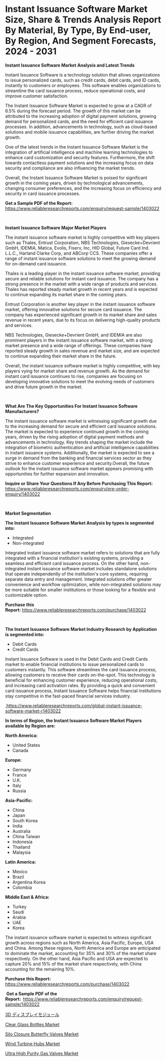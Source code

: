 <p><h1>Instant Issuance Software Market Size, Share & Trends Analysis Report By Material, By Type, By End-user, By Region, And Segment Forecasts, 2024 - 2031</h1></p><p><strong>Instant Issuance Software Market Analysis and Latest Trends</strong></p>
<p><p>Instant Issuance Software is a technology solution that allows organizations to issue personalized cards, such as credit cards, debit cards, and ID cards, instantly to customers or employees. This software enables organizations to streamline the card issuance process, reduce operational costs, and improve customer satisfaction.</p><p>The Instant Issuance Software Market is expected to grow at a CAGR of 6.5% during the forecast period. The growth of this market can be attributed to the increasing adoption of digital payment solutions, growing demand for personalized cards, and the need for efficient card issuance processes. In addition, advancements in technology, such as cloud-based solutions and mobile issuance capabilities, are further driving the market growth.</p><p>One of the latest trends in the Instant Issuance Software Market is the integration of artificial intelligence and machine learning technologies to enhance card customization and security features. Furthermore, the shift towards contactless payment solutions and the increasing focus on data security and compliance are also influencing the market trends.</p><p>Overall, the Instant Issuance Software Market is poised for significant growth in the coming years, driven by technological advancements, changing consumer preferences, and the increasing focus on efficiency and security in card issuance processes.</p></p>
<p><strong>Get a Sample PDF of the Report:&nbsp;</strong> <a href="https://www.reliableresearchreports.com/enquiry/request-sample/1403022">https://www.reliableresearchreports.com/enquiry/request-sample/1403022</a></p>
<p>&nbsp;</p>
<p><strong>Instant Issuance Software Major Market Players</strong></p>
<p><p>The instant issuance software market is highly competitive with key players such as Thales, Entrust Corporation, NBS Technologies, Giesecke+Devrient GmbH, IDEMIA, Matica, Evolis, Fiserv, Inc, HID Global, Future Card Ind. L.L.C., Harland Clarke Corp, and ABCorp CCS. These companies offer a range of instant issuance software solutions to meet the growing demand for on-demand card issuance.</p><p>Thales is a leading player in the instant issuance software market, providing secure and reliable solutions for instant card issuance. The company has a strong presence in the market with a wide range of products and services. Thales has reported steady market growth in recent years and is expected to continue expanding its market share in the coming years.</p><p>Entrust Corporation is another key player in the instant issuance software market, offering innovative solutions for secure card issuance. The company has experienced significant growth in its market share and sales revenue in recent years, due to its focus on delivering high-quality products and services.</p><p>NBS Technologies, Giesecke+Devrient GmbH, and IDEMIA are also prominent players in the instant issuance software market, with a strong market presence and a wide range of offerings. These companies have reported steady growth in sales revenue and market size, and are expected to continue expanding their market share in the future.</p><p>Overall, the instant issuance software market is highly competitive, with key players vying for market share and revenue growth. As the demand for instant card issuance continues to rise, companies are focusing on developing innovative solutions to meet the evolving needs of customers and drive future growth in the market.</p></p>
<p>&nbsp;</p>
<p><strong>What Are The Key Opportunities For Instant Issuance Software Manufacturers?</strong></p>
<p><p>The instant issuance software market is witnessing significant growth due to the increasing demand for secure and efficient card issuance solutions. The market is expected to experience continued growth in the coming years, driven by the rising adoption of digital payment methods and advancements in technology. Key trends shaping the market include the integration of biometric authentication and artificial intelligence capabilities in instant issuance systems. Additionally, the market is expected to see a surge in demand from the banking and financial services sector as they strive to enhance customer experience and security.Overall, the future outlook for the instant issuance software market appears promising with opportunities for further expansion and innovation.</p></p>
<p><strong>Inquire or Share Your Questions If Any Before Purchasing This Report:</strong> <a href="https://www.reliableresearchreports.com/enquiry/pre-order-enquiry/1403022">https://www.reliableresearchreports.com/enquiry/pre-order-enquiry/1403022</a></p>
<p>&nbsp;</p>
<p><strong>Market Segmentation</strong></p>
<p><strong>The Instant Issuance Software Market Analysis by types is segmented into:</strong></p>
<p><ul><li>Integrated</li><li>Non-integrated</li></ul></p>
<p><p>Integrated instant issuance software market refers to solutions that are fully integrated with a financial institution's existing systems, providing a seamless and efficient card issuance process. On the other hand, non-integrated instant issuance software market includes standalone solutions that operate independently of the institution's core systems, requiring separate data entry and management. Integrated solutions offer greater convenience and workflow optimization, while non-integrated solutions may be more suitable for smaller institutions or those looking for a flexible and customizable option.</p></p>
<p><strong>Purchase this Report:&nbsp;</strong><a href="https://www.reliableresearchreports.com/purchase/1403022">https://www.reliableresearchreports.com/purchase/1403022</a></p>
<p>&nbsp;</p>
<p><strong>The Instant Issuance Software Market Industry Research by Application is segmented into:</strong></p>
<p><ul><li>Debit Cards</li><li>Credit Cards</li></ul></p>
<p><p>Instant Issuance Software is used in the Debit Cards and Credit Cards market to enable financial institutions to issue personalized cards to customers instantly. This software streamlines the card issuance process, allowing customers to receive their cards on-the-spot. This technology is beneficial for enhancing customer experience, reducing operational costs, and increasing card activation rates. By providing a quick and convenient card issuance process, Instant Issuance Software helps financial institutions stay competitive in the fast-paced financial services industry.</p></p>
<p><a href="https://www.reliableresearchreports.com/global-instant-issuance-software-market-r1403022">&nbsp;https://www.reliableresearchreports.com/global-instant-issuance-software-market-r1403022</a></p>
<p><strong>In terms of Region, the Instant Issuance Software Market Players available by Region are:</strong></p>
<p>
    <p> <strong> North America: </strong>
        <ul>
            <li>United States</li>
            <li>Canada</li>
        </ul>
        </p> 
    <p> <strong> Europe: </strong>
        <ul>
            <li>Germany</li>
            <li>France</li>
            <li>U.K.</li>
            <li>Italy</li>
            <li>Russia</li>
        </ul>
        </p> 
    <p> <strong> Asia-Pacific: </strong>
        <ul>
            <li>China</li>
            <li>Japan</li>
            <li>South Korea</li>
            <li>India</li>
            <li>Australia</li>
            <li>China Taiwan</li>
            <li>Indonesia</li>
            <li>Thailand</li>
            <li>Malaysia</li>
        </ul>
        </p> 
    <p> <strong> Latin America: </strong>
        <ul>
            <li>Mexico</li>
            <li>Brazil</li>
            <li>Argentina Korea</li>
            <li>Colombia</li>
        </ul>
        </p> 
    <p> <strong> Middle East & Africa: </strong>
        <ul>
            <li>Turkey</li>
            <li>Saudi</li>
            <li>Arabia</li>
            <li>UAE</li>
            <li>Korea</li>
        </ul>
    </p>
    </p>
<p><p>The instant issuance software market is expected to witness significant growth across regions such as North America, Asia Pacific, Europe, USA and China. Among these regions, North America and Europe are anticipated to dominate the market, accounting for 35% and 30% of the market share respectively. On the other hand, Asia Pacific and USA are expected to capture 20% and 15% of the market share respectively, with China accounting for the remaining 10%.</p></p>
<p><strong>Purchase this Report: </strong><a href="https://www.reliableresearchreports.com/purchase/1403022">https://www.reliableresearchreports.com/purchase/1403022</a></p>
<p>&nbsp;<strong>Get a Sample PDF of the Report:&nbsp;&nbsp;</strong><a href="https://www.reliableresearchreports.com/enquiry/request-sample/1403022">https://www.reliableresearchreports.com/enquiry/request-sample/1403022</a></p>
<p><strong></strong></p>
<p><p><a href="https://github.com/VellaJacobi2023/Market-Research-Report-List-1/blob/main/5126088114205.md">3D ディスプレイモジュール</a></p><p><a href="https://www.linkedin.com/pulse/clear-glass-bottles-market-comprehensive-assessment-type-application-ywkmf">Clear Glass Bottles Market</a></p><p><a href="https://github.com/khadijahesham19/Market-Research-Report-List-1/blob/main/silo-closure-butterfly-valves-market.md">Silo Closure Butterfly Valves Market</a></p><p><a href="https://github.com/suitykhatun12/Market-Research-Report-List-1/blob/main/wind-turbine-hubs-market.md">Wind Turbine Hubs Market</a></p><p><a href="https://www.linkedin.com/pulse/ultra-high-purity-gas-valves-market-outlook-industry-overview-h1dde">Ultra High Purity Gas Valves Market</a></p></p>